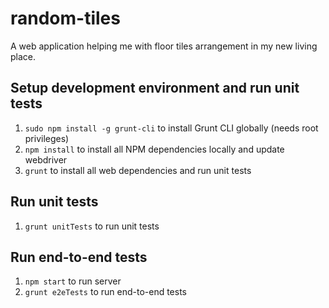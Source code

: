 random-tiles
============

A web application helping me with floor tiles arrangement in my new living place.

Setup development environment and run unit tests
-------------------------------------------

1. `sudo npm install -g grunt-cli` to install Grunt CLI globally (needs root privileges)
2. `npm install` to install all NPM dependencies locally and update webdriver
3. `grunt` to install all web dependencies and run unit tests

Run unit tests
--------------------

1. `grunt unitTests` to run unit tests

Run end-to-end tests
--------------------

1. `npm start` to run server
1. `grunt e2eTests` to run end-to-end tests